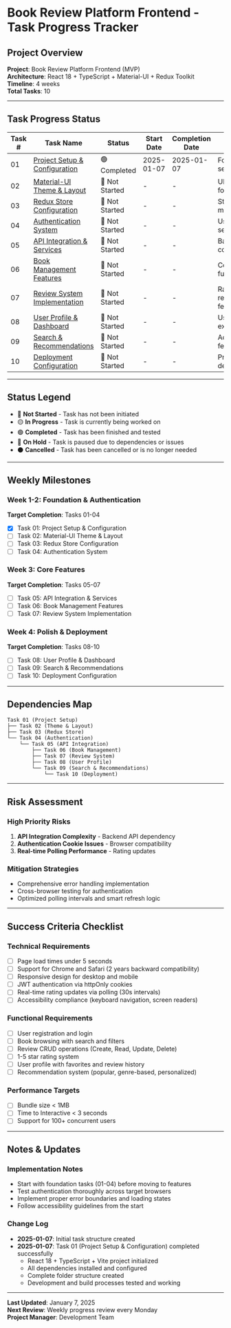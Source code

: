 # Book Review Platform Frontend - Task Progress Tracker

## Project Overview
**Project**: Book Review Platform Frontend (MVP)  
**Architecture**: React 18 + TypeScript + Material-UI + Redux Toolkit  
**Timeline**: 4 weeks  
**Total Tasks**: 10  

---

## Task Progress Status

| Task # | Task Name | Status | Start Date | Completion Date | Notes |
|--------|-----------|---------|-----------|----------------|-------|
| 01 | [Project Setup & Configuration](./01-project-setup.md) | 🟢 Completed | 2025-01-07 | 2025-01-07 | Foundation setup |
| 02 | [Material-UI Theme & Layout](./02-theme-layout.md) | 🔴 Not Started | - | - | UI foundation |
| 03 | [Redux Store Configuration](./03-redux-store.md) | 🔴 Not Started | - | - | State management |
| 04 | [Authentication System](./04-authentication.md) | 🔴 Not Started | - | - | User auth & security |
| 05 | [API Integration & Services](./05-api-integration.md) | 🔴 Not Started | - | - | Backend connection |
| 06 | [Book Management Features](./06-book-management.md) | 🔴 Not Started | - | - | Core book functionality |
| 07 | [Review System Implementation](./07-review-system.md) | 🔴 Not Started | - | - | Rating & review features |
| 08 | [User Profile & Dashboard](./08-user-profile.md) | 🔴 Not Started | - | - | User experience |
| 09 | [Search & Recommendations](./09-search-recommendations.md) | 🔴 Not Started | - | - | Advanced features |
| 10 | [Deployment Configuration](./10-deployment.md) | 🔴 Not Started | - | - | Production deployment |

---

## Status Legend
- 🔴 **Not Started** - Task has not been initiated
- 🟡 **In Progress** - Task is currently being worked on
- 🟢 **Completed** - Task has been finished and tested
- 🔵 **On Hold** - Task is paused due to dependencies or issues
- ⚫ **Cancelled** - Task has been cancelled or is no longer needed

---

## Weekly Milestones

### Week 1-2: Foundation & Authentication
**Target Completion**: Tasks 01-04
- [x] Task 01: Project Setup & Configuration
- [ ] Task 02: Material-UI Theme & Layout
- [ ] Task 03: Redux Store Configuration
- [ ] Task 04: Authentication System

### Week 3: Core Features
**Target Completion**: Tasks 05-07
- [ ] Task 05: API Integration & Services
- [ ] Task 06: Book Management Features
- [ ] Task 07: Review System Implementation

### Week 4: Polish & Deployment
**Target Completion**: Tasks 08-10
- [ ] Task 08: User Profile & Dashboard
- [ ] Task 09: Search & Recommendations
- [ ] Task 10: Deployment Configuration

---

## Dependencies Map

```
Task 01 (Project Setup)
├── Task 02 (Theme & Layout)
├── Task 03 (Redux Store)
└── Task 04 (Authentication)
    └── Task 05 (API Integration)
        ├── Task 06 (Book Management)
        ├── Task 07 (Review System)
        ├── Task 08 (User Profile)
        └── Task 09 (Search & Recommendations)
            └── Task 10 (Deployment)
```

---

## Risk Assessment

### High Priority Risks
1. **API Integration Complexity** - Backend API dependency
2. **Authentication Cookie Issues** - Browser compatibility
3. **Real-time Polling Performance** - Rating updates

### Mitigation Strategies
- Comprehensive error handling implementation
- Cross-browser testing for authentication
- Optimized polling intervals and smart refresh logic

---

## Success Criteria Checklist

### Technical Requirements
- [ ] Page load times under 5 seconds
- [ ] Support for Chrome and Safari (2 years backward compatibility)
- [ ] Responsive design for desktop and mobile
- [ ] JWT authentication via httpOnly cookies
- [ ] Real-time rating updates via polling (30s intervals)
- [ ] Accessibility compliance (keyboard navigation, screen readers)

### Functional Requirements
- [ ] User registration and login
- [ ] Book browsing with search and filters
- [ ] Review CRUD operations (Create, Read, Update, Delete)
- [ ] 1-5 star rating system
- [ ] User profile with favorites and review history
- [ ] Recommendation system (popular, genre-based, personalized)

### Performance Targets
- [ ] Bundle size < 1MB
- [ ] Time to Interactive < 3 seconds
- [ ] Support for 100+ concurrent users

---

## Notes & Updates

### Implementation Notes
- Start with foundation tasks (01-04) before moving to features
- Test authentication thoroughly across target browsers
- Implement proper error boundaries and loading states
- Follow accessibility guidelines from the start

### Change Log
- **2025-01-07**: Initial task structure created
- **2025-01-07**: Task 01 (Project Setup & Configuration) completed successfully
  - React 18 + TypeScript + Vite project initialized
  - All dependencies installed and configured
  - Complete folder structure created
  - Development and build processes tested and working

---

**Last Updated**: January 7, 2025  
**Next Review**: Weekly progress review every Monday  
**Project Manager**: Development Team
